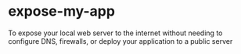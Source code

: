 # expose-my-app
To expose your local web server to the internet without needing to configure DNS, firewalls, or deploy your application to a public server
